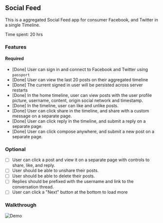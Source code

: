 ## Social Feed

This is a aggregated Social Feed app for consumer Facebook, and Twitter in a single Timeline.


Time spent: 20 hrs

### Features

#### Required

- [Done] User can sign in and connect to Facebook and Twitter using `passport`
- [Done] User can view the last 20 posts on their aggregated timeline
- [Done] The current signed in user will be persisted across server restarts
- [Done] In the home timeline, user can view posts with the user profile picture, username, content, origin social network and timestamp.
- [Done] In the timeline, user can like and unlike posts.
- [Done] User can click share in the timeline, and share with a custom message on a separate page.
- [Done] User can click reply in the timeline, and submit a reply on a separate page.
- [Done] User can click compose anywhere, and submit a new post on a separate page.


### Optional

- [ ] User can click a post and view it on a separate page with controls to share, like, and reply.
- [ ] User should be able to unshare their posts.
- [ ] User should be able to delete their posts.
- [ ] Replies should be prefixed with the username and link to the conversation thread.
- [ ] User can click a "Next" button at the bottom to load more 

### Walkthrough

![Demo](https://github.com/cramal1/nodejs-socialfeed-demo/blob/master/Social%20feed-Demo_v4.gif)




